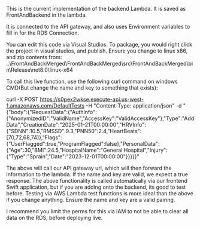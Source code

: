 This is the current implementation of the backend Lambda. It is saved as FrontAndBackend in the lambda.

It is connected to the API gateway, and also uses Environment variables to fill in for the RDS Connection.

You can edit this code via Visual Studios.
To package, you would right click the project in visual studios, and publish. Ensure you change to linux x86, and zip contents from:
..\FrontAndBackMerged\FrontAndBackMerged\src\FrontAndBackMerged\bin\Release\net8.0\linux-x64

To call this live function, use the following curl command on windows CMD(But change the name and key to something that exists):

curl -X POST https://s0pex2wkse.execute-api.us-west-1.amazonaws.com/DefaultTests -H "Content-Type: application/json" -d "{\"body\":{\"RequestData\":{\"AuthInfo\":{\"AnonymizedID\":\"ValidName\",\"AccessKey\":\"ValidAccessKey\"},\"Type\":\"AddData\",\"CreationDate\":\"2025-01-21T00:00:00\",\"HRVInfo\":{\"SDNN\":10.5,\"RMSSD\":9.3,\"PNN50\":2.4,\"HeartBeats\":[70,72,68,74]},\"Flags\":{\"UserFlagged\":true,\"ProgramFlagged\":false},\"PersonalData\":{\"Age\":30,\"BMI\":24.5,\"HospitalName\":\"General Hospital\",\"Injury\":{\"Type\":\"Sprain\",\"Date\":\"2023-12-01T00:00:00\"}}}}}"

The above will call our API gateway url, which will then forward the information to the lambda. If the name and key are valid, we expect a true response.
The above functionality is called automatically via our frontend Swift application, but if you are adding onto the backend, its good to test before.
Testing via AWS Lambda test functions is more ideal than the above if you change anything. Ensure the name and key are a valid pairing.

I recommend you limit the perms for this via IAM to not be able to clear all data on the RDS, before deploying live.

